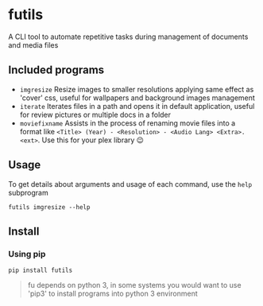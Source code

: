 # futils

A CLI tool to automate repetitive tasks during management of documents and
media files

## Included programs

* `imgresize` Resize images to smaller resolutions applying same effect as
  'cover' css, useful for wallpapers and background images management
* `iterate` Iterates files in a path and opens it in default application,
   useful for review pictures or multiple docs in a folder
* `moviefixname` Assists in the process of renaming movie files into a
   format like `<Title> (Year) - <Resolution> - <Audio Lang> <Extra>.<ext>`.
   Use this for your plex library 😉

## Usage

To get details about arguments and usage of each command, use the `help` subprogram

```
futils imgresize --help
```

## Install

### Using pip

```
pip install futils
```

> fu depends on python 3, in some systems you would want to use 'pip3' to install programs into python 3 environment
